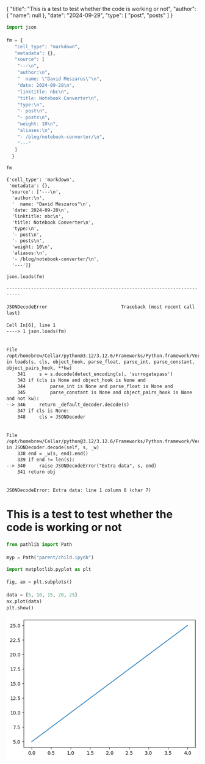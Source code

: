 {
  "title": "This is a test to test whether the code is working or not",
  "author": {
    "name": null
  },
  "date": "2024-09-29",
  "type": [
    "post",
    "posts"
  ]
}
```python
import json

fm = {
   "cell_type": "markdown",
   "metadata": {},
   "source": [
    "---\n",
    "author:\n",
    "  name: \"David Meszaros\"\n",
    "date: 2024-09-28\n",
    "linktitle: nbc\n",
    "title: Notebook Converter\n",
    "type:\n",
    "- post\n",
    "- posts\n",
    "weight: 10\n",
    "aliases:\n",
    "- /blog/notebook-converter/\n",
    "---"
   ]
  }
```


```python
fm
```




    {'cell_type': 'markdown',
     'metadata': {},
     'source': ['---\n',
      'author:\n',
      '  name: "David Meszaros"\n',
      'date: 2024-09-28\n',
      'linktitle: nbc\n',
      'title: Notebook Converter\n',
      'type:\n',
      '- post\n',
      '- posts\n',
      'weight: 10\n',
      'aliases:\n',
      '- /blog/notebook-converter/\n',
      '---']}




```python
json.loads(fm)
```


    ---------------------------------------------------------------------------

    JSONDecodeError                           Traceback (most recent call last)

    Cell In[6], line 1
    ----> 1 json.loads(fm)


    File /opt/homebrew/Cellar/python@3.12/3.12.6/Frameworks/Python.framework/Versions/3.12/lib/python3.12/json/__init__.py:346, in loads(s, cls, object_hook, parse_float, parse_int, parse_constant, object_pairs_hook, **kw)
        341     s = s.decode(detect_encoding(s), 'surrogatepass')
        343 if (cls is None and object_hook is None and
        344         parse_int is None and parse_float is None and
        345         parse_constant is None and object_pairs_hook is None and not kw):
    --> 346     return _default_decoder.decode(s)
        347 if cls is None:
        348     cls = JSONDecoder


    File /opt/homebrew/Cellar/python@3.12/3.12.6/Frameworks/Python.framework/Versions/3.12/lib/python3.12/json/decoder.py:340, in JSONDecoder.decode(self, s, _w)
        338 end = _w(s, end).end()
        339 if end != len(s):
    --> 340     raise JSONDecodeError("Extra data", s, end)
        341 return obj


    JSONDecodeError: Extra data: line 1 column 8 (char 7)


# This is a test to test whether the code is working or not


```python
from pathlib import Path

myp = Path("parent/child.ipynb")
```


```python
import matplotlib.pyplot as plt

fig, ax = plt.subplots()

data = [5, 10, 15, 20, 25]
ax.plot(data)
plt.show()
```


    
![png](resources/output_6_0.png)
    

